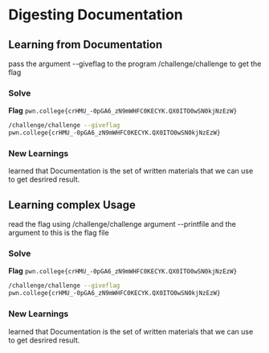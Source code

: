 # Digesting Documentation

## Learning from Documentation
pass the argument --giveflag to the program /challenge/challenge to get the flag

### Solve
**Flag** `pwn.college{crHMU_-0pGA6_zN9mWHFC0KECYK.QX0ITO0wSN0kjNzEzW}`

```bash
/challenge/challenge --giveflag
pwn.college{crHMU_-0pGA6_zN9mWHFC0KECYK.QX0ITO0wSN0kjNzEzW}
```
### New Learnings
learned that Documentation is the set of written materials that we can use to get desrired result. 


## Learning complex Usage
read the flag using /challenge/challenge argument --printfile and the argument to this is the flag file

### Solve
**Flag** `pwn.college{crHMU_-0pGA6_zN9mWHFC0KECYK.QX0ITO0wSN0kjNzEzW}`

```bash
/challenge/challenge --giveflag
pwn.college{crHMU_-0pGA6_zN9mWHFC0KECYK.QX0ITO0wSN0kjNzEzW}
```
### New Learnings
learned that Documentation is the set of written materials that we can use to get desrired result. 
